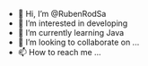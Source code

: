 - 👋 Hi, I’m @RubenRodSa
- 👀 I’m interested in developing
- 🌱 I’m currently learning Java
- 💞️ I’m looking to collaborate on ...
- 📫 How to reach me ...

<!---
RubenRodSa/RubenRodSa is a ✨ special ✨ repository because its `README.md` (this file) appears on your GitHub profile.
You can click the Preview link to take a look at your changes.
--->
